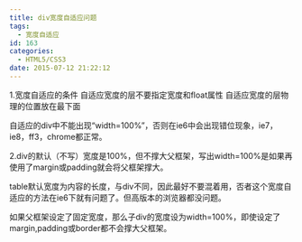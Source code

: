 ```yaml
---
title: div宽度自适应问题
tags:
  - 宽度自适应
id: 163
categories:
  - HTML5/CSS3
date: 2015-07-12 21:22:12
---
```


1.宽度自适应的条件 自适应宽度的层不要指定宽度和float属性 自适应宽度的层物理的位置放在最下面

自适应的div中不能出现“width=100%”，否则在ie6中会出现错位现象，ie7，ie8，ff3，chrome都正常。

2.div的默认（不写）宽度是100%，但不撑大父框架，写出width=100%是如果再使用了margin或padding就会将父框架撑大。

table默认宽度为内容的长度，与div不同，因此最好不要混着用，否者这个宽度自适应的方法在ie6下就有问题了。但高版本的浏览器都没问题。

如果父框架设定了固定宽度，那么子div的宽度设为width=100%，即使设定了margin,padding或border都不会撑大父框架。